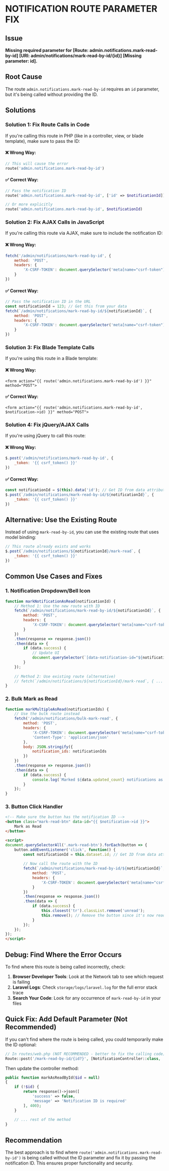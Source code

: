 # NOTIFICATION ROUTE PARAMETER FIX

## Issue
**Missing required parameter for [Route: admin.notifications.mark-read-by-id] [URI: admin/notifications/mark-read-by-id/{id}] [Missing parameter: id].**

## Root Cause
The route `admin.notifications.mark-read-by-id` requires an `id` parameter, but it's being called without providing the ID.

## Solutions

### Solution 1: Fix Route Calls in Code

If you're calling this route in PHP (like in a controller, view, or blade template), make sure to pass the ID:

#### ❌ Wrong Way:
```php
// This will cause the error
route('admin.notifications.mark-read-by-id')
```

#### ✅ Correct Way:
```php
// Pass the notification ID
route('admin.notifications.mark-read-by-id', ['id' => $notificationId])

// Or more explicitly
route('admin.notifications.mark-read-by-id', $notificationId)
```

### Solution 2: Fix AJAX Calls in JavaScript

If you're calling this route via AJAX, make sure to include the notification ID:

#### ❌ Wrong Way:
```javascript
fetch('/admin/notifications/mark-read-by-id', {
    method: 'POST',
    headers: {
        'X-CSRF-TOKEN': document.querySelector('meta[name="csrf-token"]').content
    }
})
```

#### ✅ Correct Way:
```javascript
// Pass the notification ID in the URL
const notificationId = 123; // Get this from your data
fetch(`/admin/notifications/mark-read-by-id/${notificationId}`, {
    method: 'POST',
    headers: {
        'X-CSRF-TOKEN': document.querySelector('meta[name="csrf-token"]').content
    }
})
```

### Solution 3: Fix Blade Template Calls

If you're using this route in a Blade template:

#### ❌ Wrong Way:
```blade
<form action="{{ route('admin.notifications.mark-read-by-id') }}" method="POST">
```

#### ✅ Correct Way:
```blade
<form action="{{ route('admin.notifications.mark-read-by-id', $notification->id) }}" method="POST">
```

### Solution 4: Fix jQuery/AJAX Calls

If you're using jQuery to call this route:

#### ❌ Wrong Way:
```javascript
$.post('/admin/notifications/mark-read-by-id', {
    _token: '{{ csrf_token() }}'
})
```

#### ✅ Correct Way:
```javascript
const notificationId = $(this).data('id'); // Get ID from data attribute
$.post(`/admin/notifications/mark-read-by-id/${notificationId}`, {
    _token: '{{ csrf_token() }}'
})
```

## Alternative: Use the Existing Route

Instead of using `mark-read-by-id`, you can use the existing route that uses model binding:

```javascript
// This route already exists and works
$.post(`/admin/notifications/${notificationId}/mark-read`, {
    _token: '{{ csrf_token() }}'
})
```

## Common Use Cases and Fixes

### 1. Notification Dropdown/Bell Icon
```javascript
function markNotificationAsRead(notificationId) {
    // Method 1: Use the new route with ID
    fetch(`/admin/notifications/mark-read-by-id/${notificationId}`, {
        method: 'POST',
        headers: {
            'X-CSRF-TOKEN': document.querySelector('meta[name="csrf-token"]').content
        }
    })
    .then(response => response.json())
    .then(data => {
        if (data.success) {
            // Update UI
            document.querySelector(`[data-notification-id="${notificationId}"]`).classList.add('read');
        }
    });
    
    // Method 2: Use existing route (alternative)
    // fetch(`/admin/notifications/${notificationId}/mark-read`, { ... })
}
```

### 2. Bulk Mark as Read
```javascript
function markMultipleAsRead(notificationIds) {
    // Use the bulk route instead
    fetch('/admin/notifications/bulk-mark-read', {
        method: 'POST',
        headers: {
            'X-CSRF-TOKEN': document.querySelector('meta[name="csrf-token"]').content,
            'Content-Type': 'application/json'
        },
        body: JSON.stringify({
            notification_ids: notificationIds
        })
    })
    .then(response => response.json())
    .then(data => {
        if (data.success) {
            console.log(`Marked ${data.updated_count} notifications as read`);
        }
    });
}
```

### 3. Button Click Handler
```html
<!-- Make sure the button has the notification ID -->
<button class="mark-read-btn" data-id="{{ $notification->id }}">
    Mark as Read
</button>

<script>
document.querySelectorAll('.mark-read-btn').forEach(button => {
    button.addEventListener('click', function() {
        const notificationId = this.dataset.id; // Get ID from data attribute
        
        // Now call the route with the ID
        fetch(`/admin/notifications/mark-read-by-id/${notificationId}`, {
            method: 'POST',
            headers: {
                'X-CSRF-TOKEN': document.querySelector('meta[name="csrf-token"]').content
            }
        })
        .then(response => response.json())
        .then(data => {
            if (data.success) {
                this.closest('tr').classList.remove('unread');
                this.remove(); // Remove the button since it's now read
            }
        });
    });
});
</script>
```

## Debug: Find Where the Error Occurs

To find where this route is being called incorrectly, check:

1. **Browser Developer Tools**: Look at the Network tab to see which request is failing
2. **Laravel Logs**: Check `storage/logs/laravel.log` for the full error stack trace
3. **Search Your Code**: Look for any occurrence of `mark-read-by-id` in your files

## Quick Fix: Add Default Parameter (Not Recommended)

If you can't find where the route is being called, you could temporarily make the ID optional:

```php
// In routes/web.php (NOT RECOMMENDED - better to fix the calling code)
Route::post('/mark-read-by-id/{id?}', [NotificationController::class, 'markAsReadById'])->name('mark-read-by-id');
```

Then update the controller method:
```php
public function markAsReadById($id = null)
{
    if (!$id) {
        return response()->json([
            'success' => false,
            'message' => 'Notification ID is required'
        ], 400);
    }
    
    // ... rest of the method
}
```

## Recommendation

The best approach is to find where `route('admin.notifications.mark-read-by-id')` is being called without the ID parameter and fix it by passing the notification ID. This ensures proper functionality and security.
